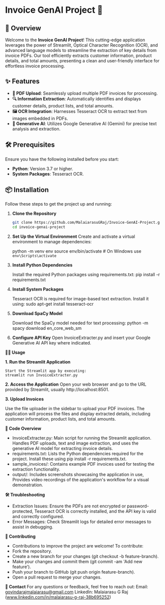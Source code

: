 # Invoice GenAI Project 🧾

## 🚀 Overview

Welcome to the **Invoice GenAI Project**! This cutting-edge application leverages the power of Streamlit, Optical Character Recognition (OCR), and advanced language models to streamline the extraction of key details from invoice PDFs. Our tool efficiently extracts customer information, product details, and total amounts, presenting a clean and user-friendly interface for effortless invoice processing.

## ✨ Features

- **📄 PDF Upload**: Seamlessly upload multiple PDF invoices for processing.
- **🔍 Information Extraction**: Automatically identifies and displays customer details, product lists, and total amounts.
- **🖼️ OCR Integration**: Harnesses Tesseract OCR to extract text from images embedded in PDFs.
- **🤖 Generative AI**: Utilizes Google Generative AI (Gemini) for precise text analysis and extraction.

## 🛠️ Prerequisites

Ensure you have the following installed before you start:

- **Python**: Version 3.7 or higher.
- **System Packages**: Tesseract OCR.

## 📦 Installation

Follow these steps to get the project up and running:

1. **Clone the Repository**

   ```bash
   git clone https://github.com/MalaiarasuGRaj/Invoice-GenAI-Project.git
   cd invoice-genai-project

2. **Set Up the Virtual Environment**
    Create and activate a virtual environment to manage dependencies:

    python -m venv env
    source env/bin/activate  # On Windows use `env\Scripts\activate`

3. **Install Python Dependencies**

    Install the required Python packages using requirements.txt:
    pip install -r requirements.txt

4. **Install System Packages**

    Tesseract OCR is required for image-based text extraction. Install it using:
    sudo apt-get install tesseract-ocr

5. **Download SpaCy Model**

    Download the SpaCy model needed for text processing:
    python -m spacy download en_core_web_sm

6. **Configure API Key**
    Open InvoiceExtracter.py and insert your Google Generative AI API key where indicated.

**🏃‍♂️ Usage**

**1. Run the Streamlit Application**

    Start the Streamlit app by executing:
    streamlit run InvoiceExtracter.py

**2. Access the Application**
    Open your web browser and go to the URL provided by Streamlit, usually http://localhost:8501.

**3. Upload Invoices**

   Use the file uploader in the sidebar to upload your PDF invoices.
   The application will process the files and display extracted details, including customer information, product lists, and total amounts.

**🧩 Code Overview**

   - InvoiceExtracter.py: Main script for running the Streamlit application. Handles PDF uploads, text and image extraction, and uses the generative AI model for extracting invoice details.
   - requirements.txt: Lists the Python dependencies required for the project. Install these using pip install -r requirements.txt.
   - sample_invoices/: Contains example PDF invoices used for testing the extraction functionality.
   - output/: Includes screenshots showcasing the application in use, Provides video recordings of the application's workflow for a visual demonstration.

**🛠️ Troubleshooting**

   - Extraction Issues: Ensure the PDFs are not encrypted or password-protected, Tesseract OCR is correctly installed, and the API key is valid and correctly configured.
   - Error Messages: Check Streamlit logs for detailed error messages to assist in debugging.

**🤝 Contributing**

   - Contributions to improve the project are welcome! To contribute:
   - Fork the repository.
   - Create a new branch for your changes (git checkout -b feature-branch).
   - Make your changes and commit them (git commit -am 'Add new feature').
   - Push your branch to GitHub (git push origin feature-branch).
   - Open a pull request to merge your changes.

**📧 Contact**
    For any questions or feedback, feel free to reach out:
    Email: govindarajmalaiarasu@gmail.com
    LinkedIn: Malaiarasu G Raj (www.linkedin.com/in/malaiarasu-g-raj-38b695252)

